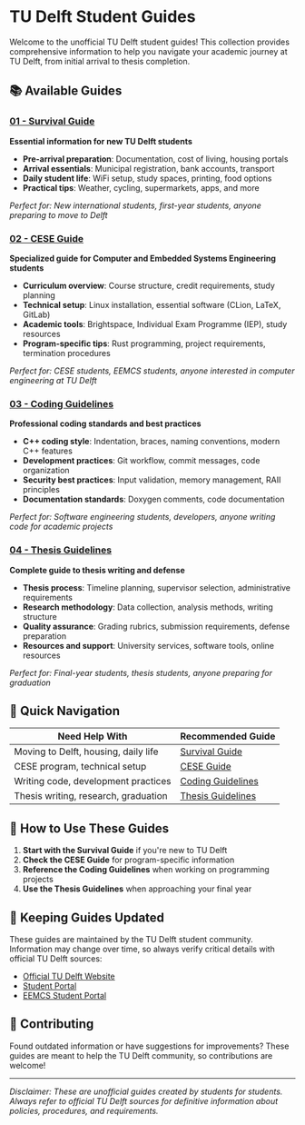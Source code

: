 # TU Delft Student Guides

Welcome to the unofficial TU Delft student guides! This collection provides comprehensive information to help you navigate your academic journey at TU Delft, from initial arrival to thesis completion.

## 📚 Available Guides

### [01 - Survival Guide](01-survival-guide.md)
**Essential information for new TU Delft students**

- **Pre-arrival preparation**: Documentation, cost of living, housing portals
- **Arrival essentials**: Municipal registration, bank accounts, transport
- **Daily student life**: WiFi setup, study spaces, printing, food options
- **Practical tips**: Weather, cycling, supermarkets, apps, and more

*Perfect for: New international students, first-year students, anyone preparing to move to Delft*

### [02 - CESE Guide](02-cese-guide.md)
**Specialized guide for Computer and Embedded Systems Engineering students**

- **Curriculum overview**: Course structure, credit requirements, study planning
- **Technical setup**: Linux installation, essential software (CLion, LaTeX, GitLab)
- **Academic tools**: Brightspace, Individual Exam Programme (IEP), study resources
- **Program-specific tips**: Rust programming, project requirements, termination procedures

*Perfect for: CESE students, EEMCS students, anyone interested in computer engineering at TU Delft*

### [03 - Coding Guidelines](03-coding-guidelines.md)
**Professional coding standards and best practices**

- **C++ coding style**: Indentation, braces, naming conventions, modern C++ features
- **Development practices**: Git workflow, commit messages, code organization
- **Security best practices**: Input validation, memory management, RAII principles
- **Documentation standards**: Doxygen comments, code documentation

*Perfect for: Software engineering students, developers, anyone writing code for academic projects*

### [04 - Thesis Guidelines](04-thesis-guidelines.md)
**Complete guide to thesis writing and defense**

- **Thesis process**: Timeline planning, supervisor selection, administrative requirements
- **Research methodology**: Data collection, analysis methods, writing structure
- **Quality assurance**: Grading rubrics, submission requirements, defense preparation
- **Resources and support**: University services, software tools, online resources

*Perfect for: Final-year students, thesis students, anyone preparing for graduation*

## 🎯 Quick Navigation

| Need Help With | Recommended Guide |
|----------------|-------------------|
| Moving to Delft, housing, daily life | [Survival Guide](01-survival-guide.md) |
| CESE program, technical setup | [CESE Guide](02-cese-guide.md) |
| Writing code, development practices | [Coding Guidelines](03-coding-guidelines.md) |
| Thesis writing, research, graduation | [Thesis Guidelines](04-thesis-guidelines.md) |

## 📖 How to Use These Guides

1. **Start with the Survival Guide** if you're new to TU Delft
2. **Check the CESE Guide** for program-specific information
3. **Reference the Coding Guidelines** when working on programming projects
4. **Use the Thesis Guidelines** when approaching your final year

## 🔄 Keeping Guides Updated

These guides are maintained by the TU Delft student community. Information may change over time, so always verify critical details with official TU Delft sources:

- [Official TU Delft Website](https://www.tudelft.nl/)
- [Student Portal](https://www.tudelft.nl/studenten)
- [EEMCS Student Portal](https://www.tudelft.nl/studenten/ewi-studentenportal)

## 🤝 Contributing

Found outdated information or have suggestions for improvements? These guides are meant to help the TU Delft community, so contributions are welcome!

---

*Disclaimer: These are unofficial guides created by students for students. Always refer to official TU Delft sources for definitive information about policies, procedures, and requirements.*
